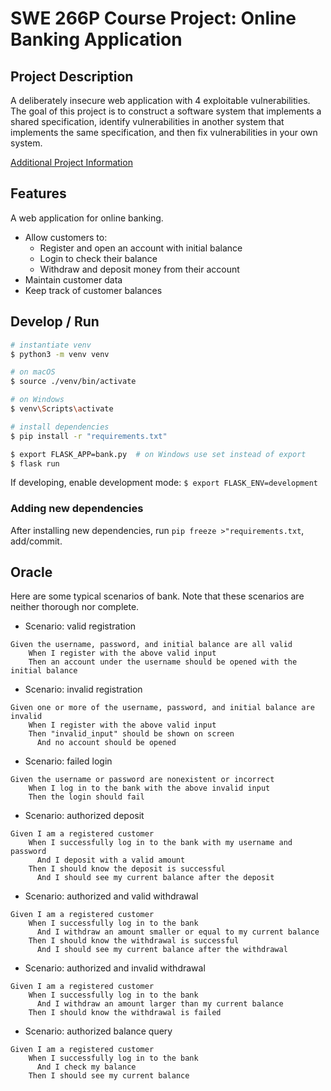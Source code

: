 # SWE 266P Course Project: Online Banking Application

## Project Description

A deliberately insecure web application with 4 exploitable vulnerabilities. The goal of this project is to construct a software system that implements a shared specification, identify vulnerabilities in another system that implements the same specification, and then fix vulnerabilities in your own system.

[Additional Project Information](./Project_Information.md)

## Features

A web application for online banking.

- Allow customers to:
  - Register and open an account with initial balance
  - Login to check their balance
  - Withdraw and deposit money from their account
- Maintain customer data
- Keep track of customer balances

## Develop / Run

```bash
# instantiate venv
$ python3 -m venv venv

# on macOS
$ source ./venv/bin/activate

# on Windows
$ venv\Scripts\activate

# install dependencies
$ pip install -r "requirements.txt"

$ export FLASK_APP=bank.py  # on Windows use set instead of export
$ flask run
```

If developing, enable development mode:
`$ export FLASK_ENV=development`

### Adding new dependencies

After installing new dependencies, run `pip freeze >"requirements.txt`, add/commit.

## Oracle

Here are some typical scenarios of bank. Note that these scenarios are neither thorough nor complete.

- Scenario: valid registration
```
Given the username, password, and initial balance are all valid
    When I register with the above valid input
    Then an account under the username should be opened with the initial balance
```

- Scenario: invalid registration
```
Given one or more of the username, password, and initial balance are invalid
    When I register with the above valid input
    Then "invalid_input" should be shown on screen
      And no account should be opened
```

- Scenario: failed login
```
Given the username or password are nonexistent or incorrect
    When I log in to the bank with the above invalid input
    Then the login should fail
```

- Scenario: authorized deposit
```
Given I am a registered customer
    When I successfully log in to the bank with my username and password
      And I deposit with a valid amount
    Then I should know the deposit is successful
      And I should see my current balance after the deposit
```

- Scenario: authorized and valid withdrawal
```
Given I am a registered customer
    When I successfully log in to the bank
      And I withdraw an amount smaller or equal to my current balance
    Then I should know the withdrawal is successful
      And I should see my current balance after the withdrawal
```

- Scenario: authorized and invalid withdrawal
```
Given I am a registered customer
    When I successfully log in to the bank
      And I withdraw an amount larger than my current balance
    Then I should know the withdrawal is failed
```

- Scenario: authorized balance query
```
Given I am a registered customer
    When I successfully log in to the bank
      And I check my balance
    Then I should see my current balance
```
